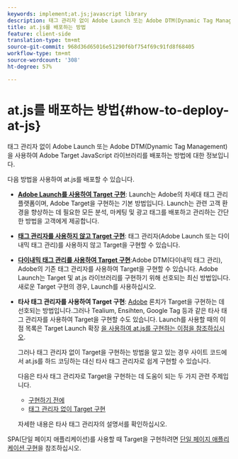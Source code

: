 ```yaml
---
keywords: implement;at.js;javascript library
description: 태그 관리자 없이 Adobe Launch 또는 Adobe DTM(Dynamic Tag Management)을 사용하여 Adobe Target JavaScript 라이브러리를 배포하는 방법에 대한 정보입니다.
title: at.js를 배포하는 방법
feature: client-side
translation-type: tm+mt
source-git-commit: 968d36d65016e51290f6bf754f69c91fd8f68405
workflow-type: tm+mt
source-wordcount: '308'
ht-degree: 57%

---
```



# at.js를 배포하는 방법{#how-to-deploy-at-js}

태그 관리자 없이 Adobe Launch 또는 Adobe DTM(Dynamic Tag Management)을 사용하여 Adobe Target JavaScript 라이브러리를 배포하는 방법에 대한 정보입니다.

다음 방법을 사용하여 at.js를 배포할 수 있습니다.

* **[Adobe Launch를 사용하여 Target 구현](/help/c-implementing-target/c-implementing-target-for-client-side-web/how-to-deployatjs/cmp-implementing-target-using-adobe-launch.md)**: Launch는 Adobe의 차세대 태그 관리 플랫폼이며, Adobe Target을 구현하는 기본 방법입니다. Launch는 관련 고객 환경을 향상하는 데 필요한 모든 분석, 마케팅 및 광고 태그를 배포하고 관리하는 간단한 방법을 고객에게 제공합니다.
* **[태그 관리자를 사용하지 않고 Target 구현](/help/c-implementing-target/c-implementing-target-for-client-side-web/how-to-deployatjs/implementing-target-without-a-tag-manager.md)**: 태그 관리자(Adobe Launch 또는 다이내믹 태그 관리)를 사용하지 않고 Target을 구현할 수 있습니다.
* **[다이내믹 태그 관리를 사용하여 Target 구현](/help/c-implementing-target/c-implementing-target-for-client-side-web/how-to-deployatjs/implementing-target-using-dynamic-tag-management.md)**:Adobe DTM(다이내믹 태그 관리), Adobe의 기존 태그 관리자를 사용하여 Target을 구현할 수 있습니다. Adobe Launch는 Target 및 at.js 라이브러리를 구현하기 위해 선호되는 최신 방법입니다. 새로운 Target 구현의 경우, Launch를 사용하십시오.
* **타사 태그 관리자를 사용하여 Target 구현**: [Adobe](/help/c-implementing-target/c-implementing-target-for-client-side-web/how-to-deployatjs/cmp-implementing-target-using-adobe-launch.md) 론치가 Target을 구현하는 데 선호되는 방법입니다.그러나 Tealium, Ensihten, Google Tag 등과 같은 타사 태그 관리자를 사용하여 Target을 구현할 수도 있습니다. Launch를 사용할 때의 이점 목록은 Target Launch 확장 [을 사용하여 at.js를 구현하는 이점을 참조하십시오](/help/c-implementing-target/c-implementing-target-for-client-side-web/how-to-deployatjs/cmp-implementing-target-using-adobe-launch.md#section_48B3F938B6F8491DAF798E0DB54EF304).

   그러나 태그 관리자 없이 Target을 구현하는 방법을 알고 있는 경우 사이트 코드에서 at.js를 하드 코딩하는 대신 타사 태그 관리자로 쉽게 구현할 수 있습니다.

   다음은 타사 태그 관리자로 Target을 구현하는 데 도움이 되는 두 가지 관련 주제입니다.

   * [구현하기 전에](/help/c-implementing-target/c-considerations-before-you-implement-target/considerations-before-you-implement-target.md)
   * [태그 관리자 없이 Target 구현](/help/c-implementing-target/c-implementing-target-for-client-side-web/how-to-deployatjs/implementing-target-without-a-tag-manager.md)

   자세한 내용은 타사 태그 관리자의 설명서를 확인하십시오.

SPA(단일 페이지 애플리케이션)를 사용할 때 Target을 구현하려면 [단일 페이지 애플리케이션 구현](/help/c-implementing-target/c-implementing-target-for-client-side-web/how-to-deployatjs/target-atjs-single-page-application.md)을 참조하십시오.